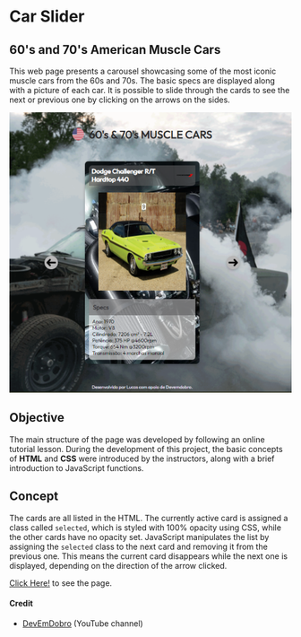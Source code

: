 # Car Slider

## 60's and 70's American Muscle Cars
This web page presents a carousel showcasing some of the most iconic muscle cars from the 60s and 70s. The basic specs are displayed along with a picture of each car. It is possible to slide through the cards to see the next or previous one by clicking on the arrows on the sides.

![Preview](./src/.github/CarSliderPreview.png)

## Objective
The main structure of the page was developed by following an online tutorial lesson. During the development of this project, the basic concepts of **HTML** and **CSS** were introduced by the instructors, along with a brief introduction to JavaScript functions.

## Concept
The cards are all listed in the HTML. The currently active card is assigned a class called `selected`, which is styled with 100% opacity using CSS, while the other cards have no opacity set. JavaScript manipulates the list by assigning the `selected` class to the next card and removing it from the previous one. This means the current card disappears while the next one is displayed, depending on the direction of the arrow clicked.

[Click Here!](https://lucasfnandos.github.io/carslider) to see the page.

#### Credit
- [DevEmDobro](https://www.youtube.com/devemdobro) (YouTube channel)